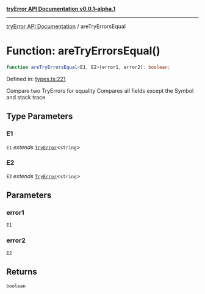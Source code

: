 [**tryError API Documentation v0.0.1-alpha.1**](../index.md)

***

[tryError API Documentation](../index.md) / areTryErrorsEqual

# Function: areTryErrorsEqual()

```ts
function areTryErrorsEqual<E1, E2>(error1, error2): boolean;
```

Defined in: [types.ts:221](https://github.com/oconnorjohnson/tryError/blob/e3ae0308069a4fba073f4543d527ad76373db795/src/types.ts#L221)

Compare two TryErrors for equality
Compares all fields except the Symbol and stack trace

## Type Parameters

### E1

`E1` *extends* [`TryError`](../interfaces/TryError.md)\<`string`\>

### E2

`E2` *extends* [`TryError`](../interfaces/TryError.md)\<`string`\>

## Parameters

### error1

`E1`

### error2

`E2`

## Returns

`boolean`
